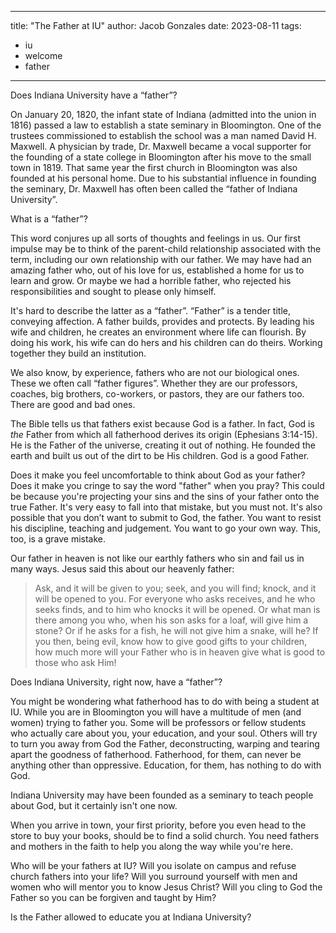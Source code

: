 
---
title: "The Father at IU"
author: Jacob Gonzales
date: 2023-08-11
tags:
  - iu
  - welcome
  - father
---

Does Indiana University have a “father”?

On January 20, 1820, the infant state of Indiana (admitted into the union in 1816) passed a law to establish a state seminary in Bloomington. One of the trustees commissioned to establish the school was a man named David H. Maxwell. A physician by trade, Dr. Maxwell became a vocal supporter for the founding of a state college in Bloomington after his move to the small town in 1819. That same year the first church in Bloomington was also founded at his personal home. Due to his substantial influence in founding the seminary, Dr. Maxwell has often been called the “father of Indiana University”.

What is a “father”?

This word conjures up all sorts of thoughts and feelings in us. Our first impulse may be to think of the parent-child relationship associated with the term, including our own relationship with our father. We may have had an amazing father who, out of his love for us, established a home for us to learn and grow. Or maybe we had a horrible father, who rejected his responsibilities and sought to please only himself.

It's hard to describe the latter as a “father”. “Father” is a tender title, conveying affection. A father builds, provides and protects. By leading his wife and children, he creates an environment where life can flourish. By doing his work, his wife can do hers and his children can do theirs. Working together they build an institution.

We also know, by experience, fathers who are not our biological ones. These we often call “father figures”. Whether they are our professors, coaches, big brothers, co-workers, or pastors, they are our fathers too. There are good and bad ones.

The Bible tells us that fathers exist because God is a father. In fact, God is _the_ Father from which all fatherhood derives its origin (Ephesians 3:14-15). He is the Father of the universe, creating it out of nothing. He founded the earth and built us out of the dirt to be His children. God is a good Father. 

Does it make you feel uncomfortable to think about God as your father? Does it make you cringe to say the word "father" when you pray? This could be because you're projecting your sins and the sins of your father onto the true Father. It's very easy to fall into that mistake, but you must not.  It's also possible that you don’t want to submit to God, the father. You want to resist his discipline, teaching and judgement. You want to go your own way. This, too, is a grave mistake. 

Our father in heaven is not like our earthly fathers who sin and fail us in many ways. Jesus said this about our heavenly father:

> Ask, and it will be given to you; seek, and you will find; knock, and it will be opened to you. For everyone who asks receives, and he who seeks finds, and to him who knocks it will be opened. Or what man is there among you who, when his son asks for a loaf, will give him a stone? Or if he asks for a fish, he will not give him a snake, will he? If you then, being evil, know how to give good gifts to your children, how much more will your Father who is in heaven give what is good to those who ask Him! 

Does Indiana University, right now, have a “father”?

You might be wondering what fatherhood has to do with being a student at IU. While you are in Bloomington you will have a multitude of men (and women) trying to father you. Some will be professors or fellow students who actually care about you, your education, and your soul. Others will try to turn you away from God the Father, deconstructing, warping and tearing apart the goodness of fatherhood. Fatherhood, for them, can never be anything other than oppressive. Education, for them, has nothing to do with God.

Indiana University may have been founded as a seminary to teach people about God, but it certainly isn't one now.

When you arrive in town, your first priority, before you even head to the store to buy your books, should be to find a solid church. You need fathers and mothers in the faith to help you along the way while you're here. 

Who will be your fathers at IU? Will you isolate on campus and refuse church fathers into your life? Will you surround yourself with men and women who will mentor you to know Jesus Christ? Will you cling to God the Father so you can be forgiven and taught by Him?

Is the Father allowed to educate you at Indiana University?